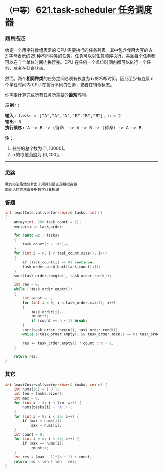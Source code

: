 # `（中等）`  [621.task-scheduler 任务调度器](https://leetcode-cn.com/problems/task-scheduler/)

### 题目描述
<p>给定一个用字符数组表示的 CPU 需要执行的任务列表。其中包含使用大写的 A - Z 字母表示的26 种不同种类的任务。任务可以以任意顺序执行，并且每个任务都可以在 1 个单位时间内执行完。CPU 在任何一个单位时间内都可以执行一个任务，或者在待命状态。</p>

<p>然而，两个<strong>相同种类</strong>的任务之间必须有长度为<strong>&nbsp;n </strong>的冷却时间，因此至少有连续 n 个单位时间内 CPU 在执行不同的任务，或者在待命状态。</p>

<p>你需要计算完成所有任务所需要的<strong>最短时间</strong>。</p>

<p><strong>示例 1：</strong></p>

<pre><strong>输入:</strong> tasks = ["A","A","A","B","B","B"], n = 2
<strong>输出:</strong> 8
<strong>执行顺序:</strong> A -&gt; B -&gt; (待命) -&gt; A -&gt; B -&gt; (待命) -&gt; A -&gt; B.
</pre>

<p><strong>注：</strong></p>

<ol>
	<li>任务的总个数为&nbsp;[1, 10000]。</li>
	<li>n 的取值范围为 [0, 100]。</li>
</ol>


---
### 思路
```
我的方法虽然分析出了规律但是还是模拟在做
而别人的方法直接用数学计算规律
```

### 答题
``` C++
int leastInterval(vector<char>& tasks, int n)
{
	array<int, 26> task_count = {};
	vector<int> task_order;

	for (auto &c : tasks)
	{
		task_count[c - 'A']++;
	}
	for (int i = 0; i < task_count.size(); i++)
	{
		if (task_count[i] == 0) continue;
		task_order.push_back(task_count[i]);
	}
	sort(task_order.rbegin(), task_order.rend());

	int res = 0;
	while (!task_order.empty())
	{
		int count = 0;
		for (int i = 0; i < task_order.size(); i++)
		{
			task_order[i]--;
			count++;
			if (count == n + 1) break;
		}
		sort(task_order.rbegin(), task_order.rend());
		while (!task_order.empty() && task_order.back() == 0) task_order.pop_back();

		res += task_order.empty() ? count : n + 1;
	}

	return res;
}
```

### 其它
``` C++
int leastInterval(vector<char>& tasks, int n) {
	int nums[26] = { 0 };
	int len = tasks.size();
	int max = 0;
	for (int i = 0; i < len; i++) {
		nums[tasks[i] - 'A']++;
	}
	for (int i = 0; i < 26; i++) {
		if (max < nums[i])
			max = nums[i];
	}
	int count = 0;
	for (int i = 0; i < 26; i++) {
		if (max == nums[i])
			count++;
	}
	int res = (max - 1)*(n + 1) + count;
	return res < len ? len : res;
}
```

